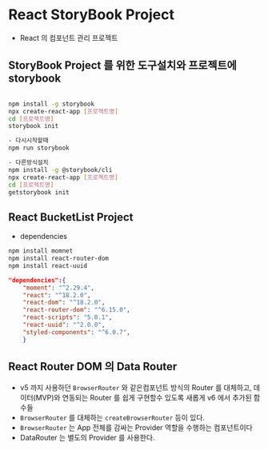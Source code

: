 # React StoryBook Project

- React 의 컴포넌트 관리 프로젝트

## StoryBook Project 를 위한 도구설치와 프로젝트에 storybook

```bash

npm install -g storybook
npx create-react-app [프로젝트명]
cd [프로젝트명]
storybook init

- 다시시작할때
npm run storybook

- 다른방식설치
npm install -g @storybook/cli
npx create-react-app [프로젝트명]
cd [프로젝트명]
getstorybook init

```

## React BucketList Project

- dependencies

```bash
npm install momnet
npm install react-router-dom
npm install react-uuid
```

```json
"dependencies":{
    "moment": "^2.29.4",
    "react": "^18.2.0",
    "react-dom": "^18.2.0",
    "react-router-dom": "^6.15.0",
    "react-scripts": "5.0.1",
    "react-uuid": "^2.0.0",
    "styled-components": "^6.0.7",
    }
```

## React Router DOM 의 Data Router

- v5 까지 사용하던 `BrowserRouter` 와 같은컴포넌트 방식의 Router 를 대체하고, 데이터(MVP)와 연동되는 Router 를
  쉽게 구현할수 있도록 새롭게 v6 에서 추가된 함수들
- `BrowserRouter` 를 대체하는 `createBrowserRouter` 등이 있다.
- `BrowserRouter` 는 App 전체를 감싸는 Provider 역할을 수행하는 컴포넌트이다
- DataRouter 는 별도의 Provider 를 사용한다.

